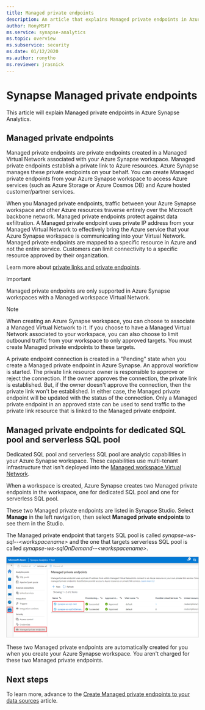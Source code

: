 ```yaml
---
title: Managed private endpoints
description: An article that explains Managed private endpoints in Azure Synapse Analytics
author: RonyMSFT
ms.service: synapse-analytics 
ms.topic: overview
ms.subservice: security
ms.date: 01/12/2020
ms.author: ronytho
ms.reviewer: jrasnick
---
```


# Synapse Managed private endpoints

This article will explain Managed private endpoints in Azure Synapse Analytics.

## Managed private endpoints

Managed private endpoints are private endpoints created in a Managed Virtual Network associated with your Azure Synapse workspace. Managed private endpoints establish a private link to Azure resources. Azure Synapse manages these private endpoints on your behalf. You can create Managed private endpoints from your Azure Synapse workspace to access Azure services (such as Azure Storage or Azure Cosmos DB) and Azure hosted customer/partner services.

When you Managed private endpoints, traffic between your Azure Synapse workspace and other Azure resources traverse entirely over the Microsoft backbone network. Managed private endpoints protect against data exfiltration. A Managed private endpoint uses private IP address from your Managed Virtual Network to effectively bring the Azure service that your Azure Synapse workspace is communicating into your Virtual Network. Managed private endpoints are mapped to a specific resource in Azure and not the entire service. Customers can limit connectivity to a specific resource approved by their organization. 

Learn more about [private links and private endpoints](../../private-link/index.yml).

>[!IMPORTANT]
>Managed private endpoints are only supported in Azure Synapse workspaces with a Managed workspace Virtual Network.

>[!NOTE]
>When creating an Azure Synapse workspace, you can choose to associate a Managed Virtual Network to it. If you choose to have a Managed Virtual Network associated to your workspace, you can also choose to limit outbound traffic from your workspace to only approved targets. You must create Managed private endpoints to these targets. 


A private endpoint connection is created in a "Pending" state when you create a Managed private endpoint in Azure Synapse. An approval workflow is started. The private link resource owner is responsible to approve or reject the connection. If the owner approves the connection, the private link is established. But, if the owner doesn't approve the connection, then the private link won't be established. In either case, the Managed private endpoint will be updated with the status of the connection. Only a Managed private endpoint in an approved state can be used to send traffic to the private link resource that is linked to the Managed private endpoint.

## Managed private endpoints for dedicated SQL pool and serverless SQL pool

Dedicated SQL pool and serverless SQL pool are analytic capabilities in your Azure Synapse workspace. These capabilities use multi-tenant infrastructure that isn't deployed into the [Managed workspace Virtual Network](./synapse-workspace-managed-vnet.md).

When a workspace is created, Azure Synapse creates two Managed private endpoints in the workspace, one for dedicated SQL pool and one for serverless SQL pool. 

These two Managed private endpoints are listed in Synapse Studio. Select **Manage** in the left navigation, then select **Managed private endpoints** to see them in the Studio.

The Managed private endpoint that targets SQL pool is called *synapse-ws-sql--\<workspacename\>* and the one that targets serverless SQL pool is called *synapse-ws-sqlOnDemand--\<workspacename\>*.

![Managed private endpoints for dedicated SQL pool and serverless SQL pool](./media/synapse-workspace-managed-private-endpoints/managed-pe-for-sql-1.png)

These two Managed private endpoints are automatically created for you when you create your Azure Synapse workspace. You aren't charged for these two Managed private endpoints.

## Next steps

To learn more, advance to the [Create Managed private endpoints to your data sources](./how-to-create-managed-private-endpoints.md) article.